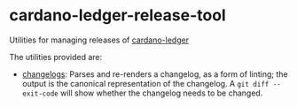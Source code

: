 # cardano-ledger-release-tool

Utilities for managing releases of [cardano-ledger](https://github.com/IntersectMBO/cardano-ledger)

The utilities provided are:

* [changelogs](changelogs): Parses and re-renders a changelog, as a form of linting; the output is the canonical representation of the changelog. A `git diff --exit-code` will show whether the changelog needs to be changed.
